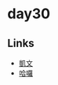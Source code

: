 # day30

## Links

- [凱文](https://rabbittee.github.io/JavaScript30/day30/kevin/)
- [哈囉](https://rabbittee.github.io/JavaScript30/day30/kirby/)
